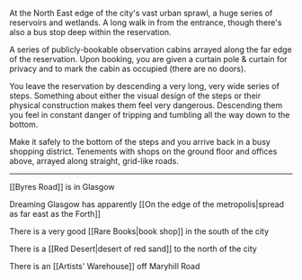 At the North East edge of the city's vast urban sprawl, a huge series of reservoirs and wetlands. A long walk in from the entrance, though there's also a bus stop deep within the reservation.

A series of publicly-bookable observation cabins arrayed along the far edge of the reservation. Upon booking, you are given a curtain pole & curtain for privacy and to mark the cabin as occupied (there are no doors).

You leave the reservation by descending a very long, very wide series of steps. Something about either the visual design of the steps or their physical construction makes them feel very dangerous. Descending them you feel in constant danger of tripping and tumbling all the way down to the bottom.

Make it safely to the bottom of the steps and you arrive back in a busy shopping district. Tenements with shops on the ground floor and offices above, arrayed along straight, grid-like roads.

---

[[Byres Road]] is in Glasgow

Dreaming Glasgow has apparently [[On the edge of the metropolis|spread as far east as the Forth]]

There is a very good [[Rare Books|book shop]] in the south of the city

There is a [[Red Desert|desert of red sand]] to the north of the city

There is an [[Artists' Warehouse]] off Maryhill Road